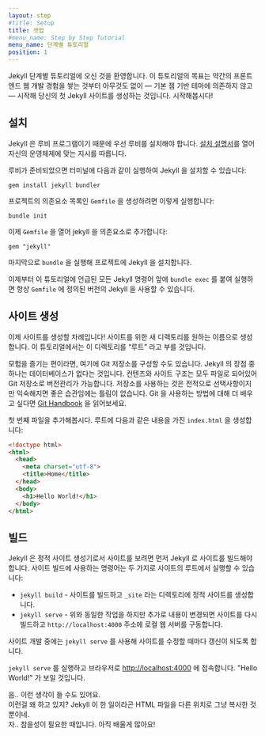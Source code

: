 ```yaml
---
layout: step
#title: Setup
title: 셋업
#menu_name: Step by Step Tutorial
menu_name: 단계별 튜토리얼
position: 1
---
```

<!--
Welcome to Jekyll's step-by-step tutorial. The goal of this tutorial is to take
you from having some front end web development experience to building your
first Jekyll site from scratch — not relying on the default gem-based theme. 
Let's get into it!
-->
Jekyll 단계별 튜토리얼에 오신 것을 환영합니다. 이 튜토리얼의 목표는 약간의
프론트엔드 웹 개발 경험을 쌓는 것부터 아무것도 없이 — 기본 젬 기반 테마에
의존하지 않고 — 시작해 당신의 첫 Jekyll 사이트를 생성하는 것입니다.
시작해봅시다!

<!--
## Installation
-->
## 설치

<!--
Jekyll is a Ruby program so you need to install Ruby on your machine to begin
with. Head over to the [install guide](/docs/installation/) and follow the
instructions for your operating system.
-->
Jekyll 은 루비 프로그램이기 때문에 우선 루비를 설치해야 합니다.
[설치 설명서](/docs/installation/)를 열어 자신의 운영체제에 맞는
지시를 따릅니다.

<!--
With Ruby setup you can install Jekyll by running the following in your
terminal:
-->
루비가 준비되었으면 터미널에 다음과 같이 실행하여 Jekyll 을 설치할 수
있습니다:

```
gem install jekyll bundler
```

<!--
To create a new `Gemfile` to list your project's dependencies run:
-->
프로젝트의 의존요소 목록인 `Gemfile` 을 생성하려면 이렇게 실행합니다:

```
bundle init
```

<!--
Now edit the `Gemfile`and add jekyll as a dependency:
-->
이제 `Gemfile` 을 열어 jekyll 을 의존요소로 추가합니다:

```
gem "jekyll"
```

<!--
Finally run `bundle` to install jekyll for your project.
-->
마지막으로 `bundle` 을 실행해 프로젝트에 Jekyll 을 설치합니다.

<!--
You can now prefix all jekyll commands listed in this tutorial with `bundle exec` 
to make sure you use the jekyll version defined in your `Gemfile`.
-->
이제부터 이 튜토리얼에 언급된 모든 Jekyll 명령어 앞에 `bundle exec` 를 붙여
실행하면 항상 `Gemfile` 에 정의된 버전의 Jekyll 을 사용할 수 있습니다.

<!--
## Create a site
-->
## 사이트 생성

<!--
It's time to create a site! Create a new directory for your site, you can name
it whatever you'd like. Through the rest of this tutorial we'll refer to this
directory as “root”.
-->
이제 사이트를 생성할 차례입니다! 사이트를 위한 새 디렉토리를 원하는 이름으로
생성합니다. 이 튜토리얼에서는 이 디렉토리를 “루트” 라고 부를 것입니다.

<!--
If you're feeling adventurous, you can also initialize a Git repository here.
One of the great things about Jekyll is there's no database. All content and
site structure are files which a Git repository can version. Using a repository
is completely optional but it's a great habit to get into. You can learn more
about using Git by reading through the
[Git Handbook](https://guides.github.com/introduction/git-handbook/).
-->
모험을 즐기는 편이라면, 여기에 Git 저장소를 구성할 수도 있습니다.
Jekyll 의 장점 중 하나는 데이터베이스가 없다는 것입니다. 컨텐츠와 사이트 구조는
모두 파일로 되어있어 Git 저장소로 버전관리가 가능합니다. 저장소를 사용하는 것은
전적으로 선택사항이지만 익숙해지면 좋은 습관임에는 틀림이 없습니다. Git 을
사용하는 방법에 대해 더 배우고 싶다면
[Git Handbook](https://guides.github.com/introduction/git-handbook/) 을 읽어보세요.

<!--
Let's add your first file. Create `index.html` in the root with the following
content:
-->
첫 번째 파일을 추가해봅시다. 루트에 다음과 같은 내용을 가진 `index.html` 을
생성합니다:

```html
<!doctype html>
<html>
  <head>
    <meta charset="utf-8">
    <title>Home</title>
  </head>
  <body>
    <h1>Hello World!</h1>
  </body>
</html>
```

<!--
## Build
-->
## 빌드

<!--
Jekyll is a static site generator so we need Jekyll to build the site
before we can view it. There are two commands you can run in the root of your site
to build it:
-->
Jekyll 은 정적 사이트 생성기로서 사이트를 보려면 먼저 Jekyll 로 사이트를
빌드해야 합니다. 사이트 빌드에 사용하는 명령어는 두 가지로 사이트의 루트에서
실행할 수 있습니다:

<!--
* `jekyll build` - Builds the site and outputs a static site to a directory
called `_site`.
* `jekyll serve` - Does the same thing except it rebuilds any time you make
a change and runs a local web server at `http://localhost:4000`.
-->
* `jekyll build` - 사이트를 빌드하고 `_site` 라는 디렉토리에 정적 사이트를
생성합니다.
* `jekyll serve` - 위와 동일한 작업을 하지만 추가로 내용이 변경되면 사이트를
다시 빌드하고 `http://localhost:4000` 주소에 로컬 웹 서버를 구동합니다.

<!--
When you're developing a site you'll use `jekyll serve` as it updates with any
changes you make.
-->
사이트 개발 중에는 `jekyll serve` 를 사용해 사이트를 수정할 때마다 갱신이 되도록
합니다.

<!--
Run `jekyll serve` and go to
<a href="http://localhost:4000" target="_blank" data-proofer-ignore>http://localhost:4000</a> in
your browser. You should see "Hello World!".
-->
`jekyll serve` 를 실행하고 브라우저로
<a href="http://localhost:4000" target="_blank" data-proofer-ignore>http://localhost:4000</a> 에
접속합니다. "Hello World!" 가 보일 것입니다.

<!--
Well, you might be thinking what's the point in this? Jekyll just copied an
HTML file from one place to another. Well patience young grasshopper, there's
still much to learn!
-->
음.. 이런 생각이 들 수도 있어요.<br/>
이런걸 왜 하고 있지? Jekyll 이 한 일이라곤 HTML 파일을 다른 위치로 그냥 복사한 것 뿐이네.<br/>
자.. 참을성이 필요한 때입니다. 아직 배울게 많아요!
